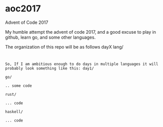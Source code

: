 # aoc2017
Advent of Code 2017

My humble attempt the advent of code 2017, and a good excuse to play in github, learn go, and some other languages.

The organization of this repo will be as follows
  dayX
   lang/
     <code files>

So, If I am ambitious enough to do days in multiple languages it will probably look something like this:
  day1/  
    go/  
      .. some code  
    rust/  
      ... code  
    haskell/  
       ... code  


